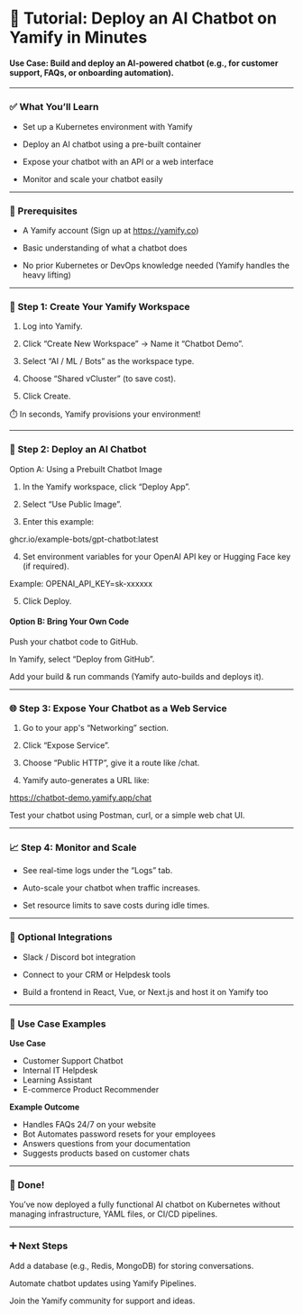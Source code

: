 # 🚀 Tutorial: Deploy an AI Chatbot on Yamify in Minutes

#### Use Case: Build and deploy an AI-powered chatbot (e.g., for customer support, FAQs, or onboarding automation).


---

### ✅ What You’ll Learn

- Set up a Kubernetes environment with Yamify

- Deploy an AI chatbot using a pre-built container

- Expose your chatbot with an API or a web interface

- Monitor and scale your chatbot easily



---

### 🔧 Prerequisites

- A Yamify account (Sign up at https://yamify.co)

- Basic understanding of what a chatbot does

- No prior Kubernetes or DevOps knowledge needed (Yamify handles the heavy lifting)



---

### 🌟 Step 1: Create Your Yamify Workspace

1. Log into Yamify.


2. Click “Create New Workspace” → Name it “Chatbot Demo”.


3. Select “AI / ML / Bots” as the workspace type.


4. Choose “Shared vCluster” (to save cost).


5. Click Create.



⏱️ In seconds, Yamify provisions your environment!


---

### 🤖 Step 2: Deploy an AI Chatbot

Option A: Using a Prebuilt Chatbot Image

1. In the Yamify workspace, click “Deploy App”.


2. Select “Use Public Image”.


3. Enter this example:

ghcr.io/example-bots/gpt-chatbot:latest


4. Set environment variables for your OpenAI API key or Hugging Face key (if required).

Example: OPENAI_API_KEY=sk-xxxxxx


5. Click Deploy.


#### Option B: Bring Your Own Code

Push your chatbot code to GitHub.

In Yamify, select “Deploy from GitHub”.

Add your build & run commands (Yamify auto-builds and deploys it).



---

### 🌐 Step 3: Expose Your Chatbot as a Web Service

1. Go to your app's “Networking” section.


2. Click “Expose Service”.


3. Choose “Public HTTP”, give it a route like /chat.


4. Yamify auto-generates a URL like:

https://chatbot-demo.yamify.app/chat


Test your chatbot using Postman, curl, or a simple web chat UI.


---

### 📈 Step 4: Monitor and Scale

- See real-time logs under the “Logs” tab.

- Auto-scale your chatbot when traffic increases.

- Set resource limits to save costs during idle times.



---

### 🔌 Optional Integrations

- Slack / Discord bot integration

- Connect to your CRM or Helpdesk tools

- Build a frontend in React, Vue, or Next.js and host it on Yamify too



---

### 🎯 Use Case Examples

**Use Case**	
- Customer Support Chatbot
- Internal IT Helpdesk
- Learning Assistant
- E-commerce Product Recommender

**Example Outcome**
- Handles FAQs 24/7 on your website
- Bot	Automates password resets for your employees
- Answers questions from your documentation
- Suggests products based on customer chats



---

### 🏁 Done!

You’ve now deployed a fully functional AI chatbot on Kubernetes without managing infrastructure, YAML files, or CI/CD pipelines.


---

### ➕ Next Steps

Add a database (e.g., Redis, MongoDB) for storing conversations.

Automate chatbot updates using Yamify Pipelines.

Join the Yamify community for support and ideas.


